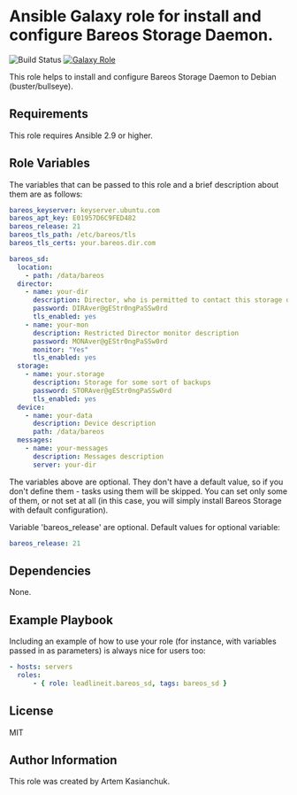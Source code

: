 # Ansible Galaxy role for install and configure Bareos Storage Daemon.

![Build Status](https://github.com/leadlineit/ansible-role-bareos_sd/actions/workflows/ansible-galaxy-ci.yml/badge.svg)
[![Galaxy Role](https://img.shields.io/badge/Ansible--Galaxy-leadlineit.bareos_sd-blue.svg?logo=ansible&logoColor=white)](https://galaxy.ansible.com/leadlineit/bareos_sd/)

This role helps to install and configure Bareos Storage Daemon to Debian (buster/bullseye).

Requirements
------------

This role requires Ansible 2.9 or higher.

Role Variables
--------------

The variables that can be passed to this role and a brief description about them are as follows:

```yaml
bareos_keyserver: keyserver.ubuntu.com
bareos_apt_key: E01957D6C9FED482
bareos_release: 21
bareos_tls_path: /etc/bareos/tls
bareos_tls_certs: your.bareos.dir.com

bareos_sd:
  location:
    - path: /data/bareos
  director:
    - name: your-dir
      description: Director, who is permitted to contact this storage daemon.
      password: DIRAver@gEStr0ngPaSSw0rd
      tls_enabled: yes
    - name: your-mon
      description: Restricted Director monitor description
      password: MONAver@gEStr0ngPaSSw0rd
      monitor: "Yes"
      tls_enabled: yes
  storage:
    - name: your.storage
      description: Storage for some sort of backups
      password: STORAver@gEStr0ngPaSSw0rd
      tls_enabled: yes
  device:
    - name: your-data
      description: Device description
      path: /data/bareos
  messages:
    - name: your-messages
      description: Messages description
      server: your-dir
```

The variables above are optional. They don't have a default value, so if you don't define them - tasks using them will be skipped. 
You can set only some of them, or not set at all (in this case, you will simply install Bareos Storage with default configuration). 

Variable 'bareos_release' are optional.
Default values for optional variable:

```yaml
bareos_release: 21
```

Dependencies
------------

None.

Example Playbook
----------------

Including an example of how to use your role (for instance, with variables passed in as parameters) is always nice for users too:

```yaml
- hosts: servers
  roles:
      - { role: leadlineit.bareos_sd, tags: bareos_sd }
```

License
-------

MIT

Author Information
------------------

This role was created by Artem Kasianchuk.
